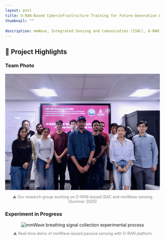 ```yaml
---
layout: post
title: O-RAN-Based Cyberinfrastructure Training for Future-Generation Wireless Communication and Sensing
thumbnail: ""

description: mmWave, Integrated Sensing and Comunication (ISAC), O-RAN.
---
```


## 📸 Project Highlights

### Team Photo  
<div style="text-align: center;">
  <img src="../img/post/2025-06-04_1.jpg" alt="Group photo of project team" width="600">
  <p style="font-size: 0.9em; color: gray;">▲ Our research group working on O-RAN-based ISAC and mmWave sensing (Summer 2025)</p>
</div>

### Experiment in Progress  
<div style="text-align: center;">
  <img src="../img/post/2025-06-04_2.jpg" alt="mmWave breathing signal collection experimental process" width="600">
  <p style="font-size: 0.9em; color: gray;">▲ Real-time demo of mmWave-based passive sensing with O-RAN platform</p>
</div>
